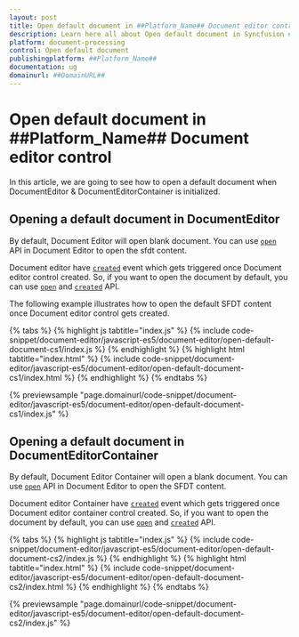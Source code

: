 ```yaml
---
layout: post
title: Open default document in ##Platform_Name## Document editor control | Syncfusion
description: Learn here all about Open default document in Syncfusion ##Platform_Name## Document editor control of Syncfusion Essential JS 2 and more.
platform: document-processing
control: Open default document 
publishingplatform: ##Platform_Name##
documentation: ug
domainurl: ##DomainURL##
---
```


# Open default document in ##Platform_Name## Document editor control

In this article, we are going to see how to open a default document when DocumentEditor & DocumentEditorContainer is initialized.

## Opening a default document in DocumentEditor

By default, Document Editor will open blank document. You can use [`open`](https://ej2.syncfusion.com/javascript/documentation/api/document-editor#open) API in Document Editor to open the sfdt content.

Document editor have [`created`](https://ej2.syncfusion.com/javascript/documentation/api/document-editor#created) event which gets triggered once Document editor control created. So, if you want to open the document by default, you can use [`open`](https://ej2.syncfusion.com/javascript/documentation/api/document-editor#open) and [`created`](https://ej2.syncfusion.com/javascript/documentation/api/document-editor#created) API.

The following example illustrates how to open the default SFDT content once Document editor control gets created.

{% tabs %}
{% highlight js tabtitle="index.js" %}
{% include code-snippet/document-editor/javascript-es5/document-editor/open-default-document-cs1/index.js %}
{% endhighlight %}
{% highlight html tabtitle="index.html" %}
{% include code-snippet/document-editor/javascript-es5/document-editor/open-default-document-cs1/index.html %}
{% endhighlight %}
{% endtabs %}

{% previewsample "page.domainurl/code-snippet/document-editor/javascript-es5/document-editor/open-default-document-cs1/index.js" %}

## Opening a default document in DocumentEditorContainer

By default, Document Editor Container will open a blank document. You can use [`open`](https://ej2.syncfusion.com/javascript/documentation/api/document-editor#open) API in Document Editor to open the SFDT content.

Document editor Container have [`created`](https://ej2.syncfusion.com/javascript/documentation/api/document-editor#created) event which gets triggered once Document editor container control created. So, if you want to open the document by default, you can use [`open`](https://ej2.syncfusion.com/javascript/documentation/api/document-editor#open) and [`created`](https://ej2.syncfusion.com/javascript/documentation/api/document-editor#created) API.

{% tabs %}
{% highlight js tabtitle="index.js" %}
{% include code-snippet/document-editor/javascript-es5/document-editor/open-default-document-cs2/index.js %}
{% endhighlight %}
{% highlight html tabtitle="index.html" %}
{% include code-snippet/document-editor/javascript-es5/document-editor/open-default-document-cs2/index.html %}
{% endhighlight %}
{% endtabs %}

{% previewsample "page.domainurl/code-snippet/document-editor/javascript-es5/document-editor/open-default-document-cs2/index.js" %}

